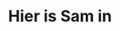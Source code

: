 ---
start: "00:00:27.500"
end: "00:00:41.000"
title: Hier is Sam in
options:
- Tokyo
- Bangkok
- Kathmandu
- Hanoi	
- Bali
answer: Bali
---